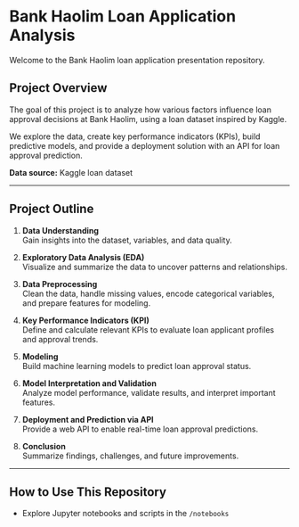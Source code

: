 # Bank Haolim Loan Application Analysis

Welcome to the Bank Haolim loan application presentation repository.

## Project Overview

The goal of this project is to analyze how various factors influence loan approval decisions at Bank Haolim, using a loan dataset inspired by Kaggle.

We explore the data, create key performance indicators (KPIs), build predictive models, and provide a deployment solution with an API for loan approval prediction.

**Data source:** Kaggle loan dataset

---

## Project Outline

1. **Data Understanding**  
   Gain insights into the dataset, variables, and data quality.

2. **Exploratory Data Analysis (EDA)**  
   Visualize and summarize the data to uncover patterns and relationships.

3. **Data Preprocessing**  
   Clean the data, handle missing values, encode categorical variables, and prepare features for modeling.

4. **Key Performance Indicators (KPI)**  
   Define and calculate relevant KPIs to evaluate loan applicant profiles and approval trends.

5. **Modeling**  
   Build machine learning models to predict loan approval status.

6. **Model Interpretation and Validation**  
   Analyze model performance, validate results, and interpret important features.

7. **Deployment and Prediction via API**  
   Provide a web API to enable real-time loan approval predictions.

8. **Conclusion**  
   Summarize findings, challenges, and future improvements.

---

## How to Use This Repository

- Explore Jupyter notebooks and scripts in the `/notebooks` 

